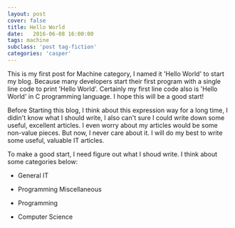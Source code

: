 ```yaml
---
layout: post
cover: false
title: Hello World
date:   2016-06-08 16:00:00
tags: machine
subclass: 'post tag-fiction'
categories: 'casper'
---
```


This is my first post for Machine category, I named it 'Hello World' to start my blog. Because many developers start their first program with a single line code to print 'Hello World'. Certainly my first line code also is 'Hello World' in C programming language. I hope this will be a good start!

Before Starting this blog, I think about this expression way for a long time, I didin't know what I should write, I also can't sure I could write down some useful, excellent articles. I even worry about my articles would be some non-value pieces. But now, I never care about it. I will do my best to write some useful, valuable IT articles.

To make a good start, I need figure out what I shoud write. I think about some categories below:

* General IT

* Programming Miscellaneous

* Programming

* Computer Science
